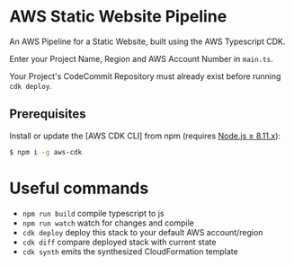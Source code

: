 # AWS Static Website Pipeline
An AWS Pipeline for a Static Website, built using the AWS Typescript CDK.

Enter your Project Name, Region and AWS Account Number in `main.ts`.

Your Project's CodeCommit Repository must already exist before running `cdk deploy`.

## Prerequisites
Install or update the [AWS CDK CLI] from npm (requires [Node.js ≥ 8.11.x](https://nodejs.org/en/download)):

```bash
$ npm i -g aws-cdk
```

# Useful commands

 * `npm run build`   compile typescript to js
 * `npm run watch`   watch for changes and compile
 * `cdk deploy`      deploy this stack to your default AWS account/region
 * `cdk diff`        compare deployed stack with current state
 * `cdk synth`       emits the synthesized CloudFormation template

